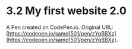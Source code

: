 # 3.2 My first website 2.0

A Pen created on CodePen.io. Original URL: [https://codepen.io/samo1501/pen/zYqBBXz](https://codepen.io/samo1501/pen/zYqBBXz).


